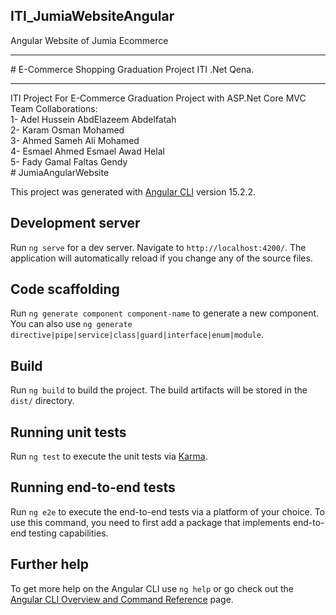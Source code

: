 ## ITI_JumiaWebsiteAngular

Angular Website of Jumia Ecommerce

<hr>
# E-Commerce Shopping Graduation Project ITI .Net Qena.
<hr>
ITI Project For E-Commerce Graduation Project with ASP.Net Core MVC <br/>
Team Collaborations: <br/>
1- Adel Hussein AbdElazeem Abdelfatah <br/>
2- Karam Osman Mohamed <br/>
3- Ahmed Sameh Ali Mohamed <br/>
4- Esmael Ahmed Esmael Awad Helal <br/>
5- Fady Gamal Faltas Gendy <br/>
# JumiaAngularWebsite

This project was generated with [Angular CLI](https://github.com/angular/angular-cli) version 15.2.2.

## Development server

Run `ng serve` for a dev server. Navigate to `http://localhost:4200/`. The application will automatically reload if you change any of the source files.

## Code scaffolding

Run `ng generate component component-name` to generate a new component. You can also use `ng generate directive|pipe|service|class|guard|interface|enum|module`.

## Build

Run `ng build` to build the project. The build artifacts will be stored in the `dist/` directory.

## Running unit tests

Run `ng test` to execute the unit tests via [Karma](https://karma-runner.github.io).

## Running end-to-end tests

Run `ng e2e` to execute the end-to-end tests via a platform of your choice. To use this command, you need to first add a package that implements end-to-end testing capabilities.

## Further help

To get more help on the Angular CLI use `ng help` or go check out the [Angular CLI Overview and Command Reference](https://angular.io/cli) page.
